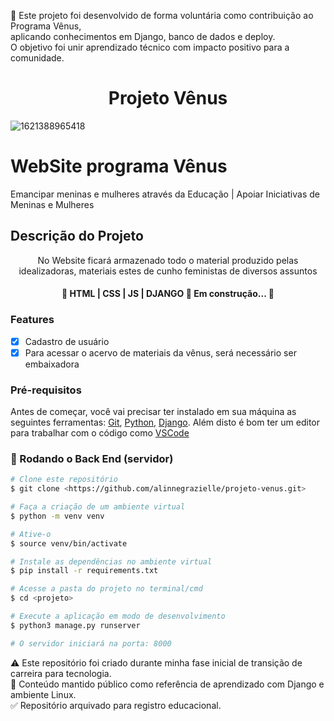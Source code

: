 
🚀 Este projeto foi desenvolvido de forma voluntária como contribuição ao Programa Vênus, <br>
aplicando conhecimentos em Django, banco de dados e deploy. <br>
O objetivo foi unir aprendizado técnico com impacto positivo para a comunidade.
 
 #  <h1 align="center">Projeto Vênus</h1>
  ![1621388965418](https://user-images.githubusercontent.com/23532298/120011008-32aab980-bfb4-11eb-90cf-e4b6aae07c99.jpeg)

# WebSite programa Vênus

Emancipar meninas e mulheres através da Educação | Apoiar Iniciativas de Meninas e Mulheres

## Descrição do Projeto
<p align="center">No Website ficará armazenado todo o material produzido pelas idealizadoras, materiais estes de cunho feministas de diversos assuntos</p>

<h4 align="center"> 
	🚧  HTML | CSS | JS | DJANGO 🚀 Em construção...  🚧
</h4>

### Features

- [x] Cadastro de usuário
- [x] Para acessar o acervo de materiais da vênus, será necessário ser embaixadora

### Pré-requisitos

Antes de começar, você vai precisar ter instalado em sua máquina as seguintes ferramentas:
[Git](https://git-scm.com), [Python](https://www.python.org/downloads/), [Django](https://www.djangoproject.com/download/). 
Além disto é bom ter um editor para trabalhar com o código como [VSCode](https://code.visualstudio.com/)

### 🎲 Rodando o Back End (servidor)

```bash
# Clone este repositório
$ git clone <https://github.com/alinnegrazielle/projeto-venus.git>

# Faça a criação de um ambiente virtual
$ python -m venv venv

# Ative-o
$ source venv/bin/activate

# Instale as dependências no ambiente virtual
$ pip install -r requirements.txt

# Acesse a pasta do projeto no terminal/cmd
$ cd <projeto>

# Execute a aplicação em modo de desenvolvimento
$ python3 manage.py runserver

# O servidor iniciará na porta: 8000
```
⚠️ Este repositório foi criado durante minha fase inicial de transição de carreira para tecnologia.<br>
📌 Conteúdo mantido público como referência de aprendizado com Django e ambiente Linux.<br>
✅ Repositório arquivado para registro educacional.<br>
